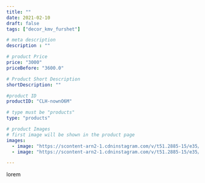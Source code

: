 ```yaml
---
title: ""
date: 2021-02-10
draft: false
tags: ["decor_kmv_furshet"]

# meta description
description : ""

# product Price
price: "3000"
priceBefore: "3600.0"

# Product Short Description
shortDescription: ""

#product ID
productID: "CLH-nownO6M"

# type must be "products"
type: "products"

# product Images
# first image will be shown in the product page
images:
  - image: "https://scontent-arn2-1.cdninstagram.com/v/t51.2885-15/e35/p1080x1080/148393645_1055571521593204_9060264139901539674_n.jpg?tp=1&_nc_ht=scontent-arn2-1.cdninstagram.com&_nc_cat=104&_nc_ohc=BH_BwMRSqeUAX87kXcR&oh=6034403fe7ebf3dfebbce9a44b57a6c3&oe=607305B8&ig_cache_key=MjUwNjI0NzExODI3NDg3ODEyMA%3D%3D.2"
  - image: "https://scontent-arn2-1.cdninstagram.com/v/t51.2885-15/e35/p1080x1080/147861735_235184271533319_6615609332326210883_n.jpg?tp=1&_nc_ht=scontent-arn2-1.cdninstagram.com&_nc_cat=103&_nc_ohc=blgKKFwh8pUAX_oPH6v&oh=e6b134abc6d8bf518cda06995ae75303&oe=60746AC7&ig_cache_key=MjUwNjI0NzExODI4MzE2NzA4Mg%3D%3D.2"

---
```

lorem
